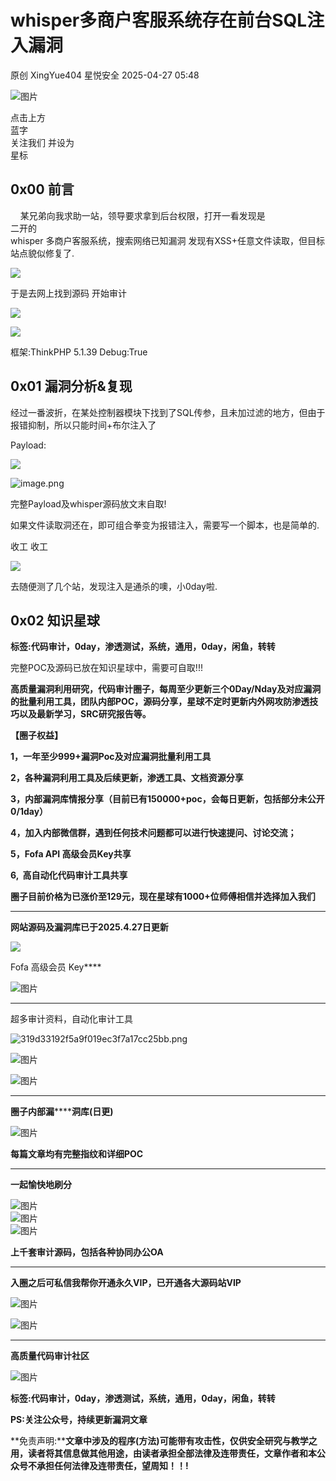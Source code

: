 #  whisper多商户客服系统存在前台SQL注入漏洞   
原创 XingYue404  星悦安全   2025-04-27 05:48  
  
![图片](https://mmbiz.qpic.cn/sz_mmbiz_jpg/lSQtsngIibibSOeF8DNKNAC3a6kgvhmWqvoQdibCCk028HCpd5q1pEeFjIhicyia0IcY7f2G9fpqaUm6ATDQuZZ05yw/640?wx_fmt=other&from=appmsg&wxfrom=5&wx_lazy=1&wx_co=1&tp=webp "")  
  
点击上方  
蓝字  
关注我们 并设为  
星标  
## 0x00 前言  
  
    某兄弟向我求助一站，领导要求拿到后台权限，打开一看发现是  
二开的   
whisper 多商户客服系统，搜索网络已知漏洞 发现有XSS+任意文件读取，但目标站点貌似修复了.  
  
![](https://mmbiz.qpic.cn/sz_mmbiz_png/uicic8KPZnD5efdn10OrI6KuJRynyF3BIhnZTLib9SBmSicCaM8D6BIBiaDOkw7BnH6bibCUwupKUsKIQkKIk17oiaHOw/640?wx_fmt=png&from=appmsg "")  
  
于是去网上找到源码 开始审计  
  
![](https://mmbiz.qpic.cn/sz_mmbiz_png/uicic8KPZnD5efdn10OrI6KuJRynyF3BIhsIxRgMbEjur5icCZrdMLiaSAQm9jtWkydyYknGRf5D12LIffr5QOd7oQ/640?wx_fmt=png&from=appmsg "")  
  
![](https://mmbiz.qpic.cn/sz_mmbiz_png/uicic8KPZnD5efdn10OrI6KuJRynyF3BIhzVtiafF3YbeuRCQv1o1QIPTrmg3vpYkAaXmR3Ev76aiahiaeQFfQ8gLWw/640?wx_fmt=png&from=appmsg "")  
  
框架:ThinkPHP 5.1.39 Debug:True  
## 0x01 漏洞分析&复现  
  
经过一番波折，在某处控制器模块下找到了SQL传参，且未加过滤的地方，但由于报错抑制，所以只能时间+布尔注入了  
  
Payload:  
  
![](https://mmbiz.qpic.cn/sz_mmbiz_png/uicic8KPZnD5efdn10OrI6KuJRynyF3BIhLAicjlwbkyoFJ93QQIYMDbJT3xS4S1LMvETR9JZnwnQJlAJDmj9efEA/640?wx_fmt=png&from=appmsg "")  
  
![image.png](https://mmbiz.qpic.cn/sz_mmbiz_jpg/uicic8KPZnD5efdn10OrI6KuJRynyF3BIhLl0quAgVqm8zUnzOs9zIfzzZUJIGeHdTfLldEWsJw0CV0MyGvfKB6A/640?wx_fmt=other&from=appmsg "")  
  
完整Payload及whisper源码放文末自取!  
  
如果文件读取洞还在，即可组合拳变为报错注入，需要写一个脚本，也是简单的.  
  
收工 收工  
  
![](https://mmbiz.qpic.cn/sz_mmbiz_png/uicic8KPZnD5efdn10OrI6KuJRynyF3BIh3DpBrOqmez293luWicibXQaN8kgu3oo2O6HnzickFSmra054CgiaHvkmwA/640?wx_fmt=png&from=appmsg "")  
  
去随便测了几个站，发现注入是通杀的噢，小0day啦.  
## 0x02 知识星球  
  
**标签:代码审计，0day，渗透测试，系统，通用，0day，闲鱼，转转**  
  
  
完整POC及源码已放在知识星球中，需要可自取!!!  
  
**高质量漏洞利用研究，代码审计圈子，每周至少更新三个0Day/Nday及对应漏洞的批量利用工具，团队内部POC，源码分享，星球不定时更新内外网攻防渗透技巧以及最新学习，SRC研究报告等。**  
  
**【圈子权益】**  
  
**1，一年至少999+漏洞Poc及对应漏洞批量利用工具**  
  
**2，各种漏洞利用工具及后续更新，渗透工具、文档资源分享**  
  
**3，内部漏洞库情报分享（目前已有150000+poc，会每日更新，包括部分未公开0/1day）**  
  
**4，加入内部微信群，遇到任何技术问题都可以进行快速提问、讨论交流；**  
  
**5，Fofa API 高级会员Key共享**  
  
**6,  高自动化代码审计工具共享**  
  
**圈子目前价格为已涨价至129元，现在星球有1000+位师傅相信并选择加入我们**  
  
****  
**网站源码及漏洞库已于2025.4.27日更新**  
  
  
![](https://mmbiz.qpic.cn/sz_mmbiz_jpg/uicic8KPZnD5efdn10OrI6KuJRynyF3BIhdAXFwVWOKu2WkpehPyeW6H8u2unE5Tg297xNHhicv7y4dE1rXmHGGCQ/640?wx_fmt=jpeg&from=appmsg "")  
  
Fofa 高级会员 Key****  
  
![图片](https://mmbiz.qpic.cn/sz_mmbiz_png/uicic8KPZnD5dJt1pKCAicLgADFELyD7N2yh7LPSCjwdicjVT9I5kmk5d53XibibUmzz037tTfQx5prf7j21ed3oVTkQ/640?wx_fmt=png&from=appmsg&wxfrom=5&wx_lazy=1&wx_co=1&tp=webp "")  
  
****  
超多审计资料，自动化审计工具  
  
![319d33192f5a9f019ec3f7a17cc25bb.png](https://mmbiz.qpic.cn/sz_mmbiz_jpg/uicic8KPZnD5fOtUasHrnibBFTUkOIJJH5Goe8FhSg3arBlw7QLWsJl3xiczb5QnWfRKiaSvcMBPHLuwFjkWuuFicDwQ/640?wx_fmt=other&from=appmsg&wxfrom=5&wx_lazy=1&wx_co=1&tp=webp "")  
  
![图片](https://mmbiz.qpic.cn/sz_mmbiz_png/uicic8KPZnD5dVAUWP6LibARs3usK4kNz6g367ZEv3pT7cv8fl3YHMZH47sBH2IMy1J2XYeMNVXDJgLhP1yahI4pw/640?wx_fmt=png&from=appmsg&wxfrom=5&wx_lazy=1&wx_co=1&tp=webp "")  
  
![图片](https://mmbiz.qpic.cn/sz_mmbiz_png/uicic8KPZnD5dPFicRheSpuSsBE8ZFeE6HwYQ7XZx91DUHD6M2jFjo9jwxZEnQs2PaU9jQAvYicVxtcIiaKI2QeRxqA/640?wx_fmt=png&from=appmsg&wxfrom=5&wx_lazy=1&wx_co=1&tp=webp "")  
****  
**圈子内部漏********洞库(日更)**  
  
![图片](https://mmbiz.qpic.cn/sz_mmbiz_png/uicic8KPZnD5dO3JY3ibuSzzKb6JXHOsho8GllKEjcqXnSa6OY73aptxTiaibrLiaKrw85bDlFrRjR8aUGrxZKVQBTug/640?wx_fmt=other&from=appmsg&wxfrom=5&wx_lazy=1&wx_co=1&tp=webp "")  
  
**每篇文章均有完整指纹和详细POC**  
  
****  
**一起愉快地刷分**  
  
![图片](https://mmbiz.qpic.cn/sz_mmbiz_png/uicic8KPZnD5ff43kUoicsmnll86ficaMcTp1nDJvFuhT6INWEyGaCkEEclfEo8Ld6OBOzzJ3BkTVbrfqd41XhAhicA/640?wx_fmt=other&from=appmsg&wxfrom=5&wx_lazy=1&wx_co=1&tp=webp "")  
![图片](https://mmbiz.qpic.cn/sz_mmbiz_png/uicic8KPZnD5dPFicRheSpuSsBE8ZFeE6HwwvkuIIecPQwHta0wibQuCqoSTqsc2K1KZDpJb3enDibBiau4EEhxrTYxA/640?wx_fmt=png&from=appmsg&wxfrom=5&wx_lazy=1&wx_co=1&tp=webp "")  
![图片](https://mmbiz.qpic.cn/sz_mmbiz_png/uicic8KPZnD5ff43kUoicsmnll86ficaMcTpt1uZwVAmW8XEscyvU51uc9sdiaHViaJKMEZyiaM4bAaQfGIPNd26u2A5w/640?wx_fmt=other&from=appmsg&wxfrom=5&wx_lazy=1&wx_co=1&tp=webp "")  
  
**上千套审计源码，包括各种协同办公OA**  
  
****  
**入圈之后可私信我帮你开通永久VIP，已开通各大源码站VIP**  
  
  
![图片](https://mmbiz.qpic.cn/sz_mmbiz_png/uicic8KPZnD5ddnP3GPD4EFbjricqxLYKEMbdFQjC7ZWqVCo8nDCz3kL1UhibTicP4Nmb2fa2RmsYHtXUiacMlkYkCNg/640?wx_fmt=other&from=appmsg&wxfrom=5&wx_lazy=1&wx_co=1&tp=webp "")  
  
![图片](https://mmbiz.qpic.cn/sz_mmbiz_png/uicic8KPZnD5dbasJicXJDEOR85icHkfIda3gg2HpaWjW2MZN9KZdGzX99Ofl7SRETFA4TicFabIO2UGibSONn6bhXQw/640?wx_fmt=png&from=appmsg&wxfrom=5&wx_lazy=1&wx_co=1&tp=webp "")  
  
****  
**高质量代码审计社区**  
  
![图片](https://mmbiz.qpic.cn/sz_mmbiz_png/uicic8KPZnD5eYsOmVcqiczEs2xZkicGt1u6HibInHPVngJzcM5jLf64ncdDFEN0Sfzo5jFkUspBiaCTftaSsheb5JIQ/640?wx_fmt=png&from=appmsg&wxfrom=5&wx_lazy=1&wx_co=1&tp=webp "")  
  
**标签:代码审计，0day，渗透测试，系统，通用，0day，闲鱼，转转**  
  
**PS:关注公众号，持续更新漏洞文章**  
  
  
**免责声明:****文章中涉及的程序(方法)可能带有攻击性，仅供安全研究与教学之用，读者将其信息做其他用途，由读者承担全部法律及连带责任，文章作者和本公众号不承担任何法律及连带责任，望周知！！!**  
  
